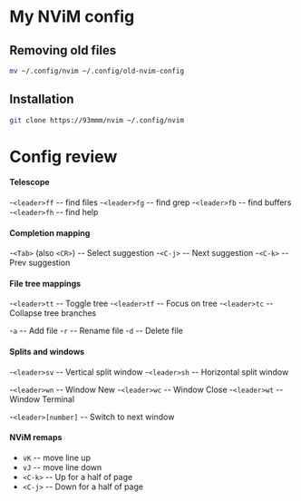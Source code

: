 # My NViM config

## Removing old files
```bash
mv ~/.config/nvim ~/.config/old-nvim-config 
```

## Installation
```bash
git clone https://93mmm/nvim ~/.config/nvim
```

# Config review

#### Telescope
-`<leader>ff` -- find files
-`<leader>fg` -- find grep
-`<leader>fb` -- find buffers
-`<leader>fh` -- find help

#### Completion mapping
-`<Tab>` (also `<CR>`) -- Select suggestion
-`<C-j>` -- Next suggestion
-`<C-k>` -- Prev suggestion

#### File tree mappings
-`<leader>tt` -- Toggle tree
-`<leader>tf` -- Focus on tree
-`<leader>tc` -- Collapse tree branches

-`a` -- Add file
-`r` -- Rename file
-`d` -- Delete file

#### Splits and windows
-`<leader>sv` -- Vertical split window
-`<leader>sh` -- Horizontal split window

-`<leader>wn` -- Window New
-`<leader>wc` -- Window Close
-`<leader>wt` -- Window Terminal

-`<leader>[number]` -- Switch to next window

#### NViM remaps
- `vK` -- move line up
- `vJ` -- move line down 
- `<C-k>` -- Up for a half of page
- `<C-j>` -- Down for a half of page

